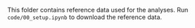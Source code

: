 This folder contains reference data used for the analyses. Run `code/00_setup.ipynb` to download the reference data.
